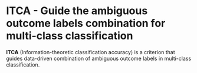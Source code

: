 # ITCA - Guide the ambiguous outcome labels combination for multi-class classification
**ITCA**  (Information-theoretic classification accuracy) is a criterion that guides data-driven combination of ambiguous outcome labels in multi-class classification.

